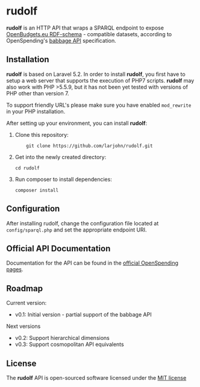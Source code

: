 # rudolf

**rudolf** is an HTTP API that wraps a SPARQL endpoint to expose [OpenBudgets.eu RDF-schema](https://github.com/openbudgets/data-model) - compatible datasets, according to OpenSpending's [babbage API](https://github.com/openspending/babbage) specification.

## Installation

**rudolf** is based on Laravel 5.2.
In order to install **rudolf**, you first have to setup a web server that supports the execution of PHP7 scripts. **rudolf** may also work with PHP >5.5.9, but it has not been yet tested with versions of PHP other than version 7.

To support friendly URL's please make sure you have enabled `mod_rewrite` in your PHP installation.

After setting up your environment, you can install **rudolf**:
1. Clone this repository:

    `    git clone https://github.com/larjohn/rudolf.git`

2. Get into the newly created directory:

    `cd rudolf`

3. Run composer to install dependencies:

    `composer install`
## Configuration

After installing rudolf, change the configuration file located at `config/sparql.php` and set the appropriate endpoint URI.

## Official API Documentation

Documentation for the API can be found in the [official OpenSpending pages](http://docs.openspending.org/en/latest/developers/platform/).

## Roadmap
Current version:

* v0.1: Initial version - partial support of the babbage API

Next versions
* v0.2: Support hierarchical dimensions
* v0.3: Support cosmopolitan API equivalents
## License

The **rudolf** API is open-sourced software licensed under the [MIT license](http://opensource.org/licenses/MIT)
